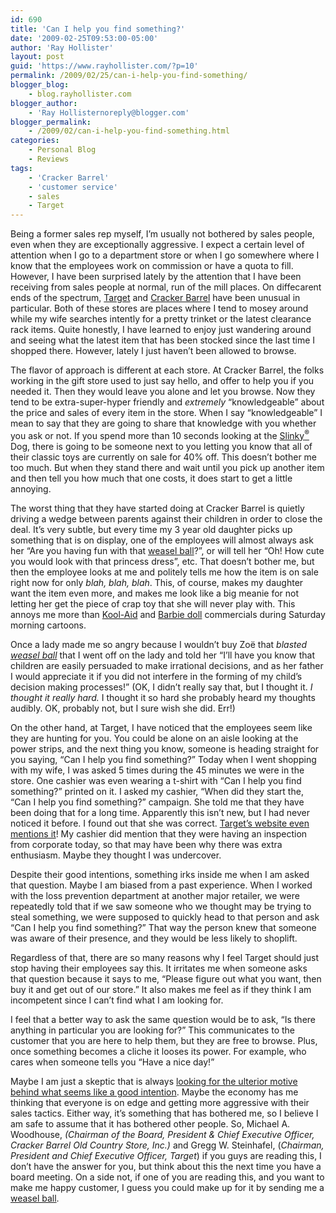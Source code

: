 ```yaml
---
id: 690
title: 'Can I help you find something?'
date: '2009-02-25T09:53:00-05:00'
author: 'Ray Hollister'
layout: post
guid: 'https://www.rayhollister.com/?p=10'
permalink: /2009/02/25/can-i-help-you-find-something/
blogger_blog:
    - blog.rayhollister.com
blogger_author:
    - 'Ray Hollisternoreply@blogger.com'
blogger_permalink:
    - /2009/02/can-i-help-you-find-something.html
categories:
    - Personal Blog
    - Reviews
tags:
    - 'Cracker Barrel'
    - 'customer service'
    - sales
    - Target
---
```


Being a former sales rep myself, I’m usually not bothered by sales people, even when they are exceptionally aggressive. I expect a certain level of attention when I go to a department store or when I go somewhere where I know that the employees work on commission or have a quota to fill. However, I have been surprised lately by the attention that I have been receiving from sales people at normal, run of the mill places. On diffecarent ends of the spectrum, [Target](http://www.target.com/) and [Cracker Barrel](http://www.crackerbarrel.com/) have been unusual in particular. Both of these stores are places where I tend to mosey around while my wife searches intently for a pretty trinket or the latest clearance rack items. Quite honestly, I have learned to enjoy just wandering around and seeing what the latest item that has been stocked since the last time I shopped there. However, lately I just haven’t been allowed to browse.

The flavor of approach is different at each store. At Cracker Barrel, the folks working in the gift store used to just say hello, and offer to help you if you needed it. Then they would leave you alone and let you browse. Now they tend to be extra-super-hyper friendly and <span style="font-style: italic;">extremely </span>“knowledgeable” about the price and sales of every item in the store. When I say “knowledgeable” I mean to say that they are going to share that knowledge with you whether you ask or not. If you spend more than 10 seconds looking at the [Slinky<sup>®</sup>](http://www.poof-slinky.com/) Dog, there is going to be someone next to you letting you know that all of their classic toys are currently on sale for 40% off. This doesn’t bother me too much. But when they stand there and wait until you pick up another item and then tell you how much that one costs, it does start to get a little annoying.

The worst thing that they have started doing at Cracker Barrel is quietly driving a wedge between parents against their children in order to close the deal. It’s very subtle, but every time my 3 year old daughter picks up something that is on display, one of the employees will almost always ask her “Are you having fun with that [weasel ball](http://www.weaselballs.com/)?”, or will tell her “Oh! How cute you would look with that princess dress”, etc. That doesn’t bother me, but then the employee looks at me and politely tells me how the item is on sale right now for only <span style="font-style: italic;">blah, blah, blah</span>. This, of course, makes my daughter want the item even more, and makes me look like a big meanie for not letting her get the piece of crap toy that she will never play with. This annoys me more than [Kool-Aid](http://brands.kraftfoods.com/koolaid/KoolSpace/) and [Barbie doll](http://barbie.everythinggirl.com/) commercials during Saturday morning cartoons.

Once a lady made me so angry because I wouldn’t buy Zoë that <span style="font-style: italic;">blasted [weasel ball](http://www.weaselballs.com/) </span>that I went off on the lady and told her “I’ll have you know that children are easily persuaded to make irrational decisions, and as her father I would appreciate it if you did not interfere in the forming of my child’s decision making processes!” (OK, I didn’t really say that, but I thought it. <span style="font-style: italic;">I thought it really hard.</span> I thought it so hard she probably heard my thoughts audibly. OK, probably not, but I sure wish she did. Err!)

On the other hand, at Target, I have noticed that the employees seem like they are hunting for you. You could be alone on an aisle looking at the power strips, and the next thing you know, someone is heading straight for you saying, “Can I help you find something?” Today when I went shopping with my wife, I was asked 5 times during the 45 minutes we were in the store. One cashier was even wearing a t-shirt with “Can I help you find something?” printed on it. I asked my cashier, “When did they start the, “Can I help you find something?” campaign. She told me that they have been doing that for a long time. Apparently this isn’t new, but I had never noticed it before. I found out that she was correct. [Target’s website even mentions it](http://sites.target.com/site/en/corporate/page.jsp?contentId=PRD03-002099)! My cashier did mention that they were having an inspection from corporate today, so that may have been why there was extra enthusiasm. Maybe they thought I was undercover.

Despite their good intentions, something irks inside me when I am asked that question. Maybe I am biased from a past experience. When I worked with the loss prevention department at another major retailer, we were repeatedly told that if we saw someone who we thought may be trying to steal something, we were supposed to quickly head to that person and ask “Can I help you find something?” That way the person knew that someone was aware of their presence, and they would be less likely to shoplift.

Regardless of that, there are so many reasons why I feel Target should just stop having their employees say this. It irritates me when someone asks that question because it says to me, “Please figure out what you want, then buy it and get out of our store.” It also makes me feel as if they think I am incompetent since I can’t find what I am looking for.

I feel that a better way to ask the same question would be to ask, “Is there anything in particular you are looking for?” This communicates to the customer that you are here to help them, but they are free to browse. Plus, once something becomes a cliche it looses its power. For example, who cares when someone tells you “Have a nice day!”

Maybe I am just a skeptic that is always [looking for the ulterior motive behind what seems like a good intention](http://blog.rayhollister.com/2008/06/are-parking-lot-attendants-warm-welcome.html). Maybe the economy has me thinking that everyone is on edge and getting more aggressive with their sales tactics. Either way, it’s something that has bothered me, so I believe I am safe to assume that it has bothered other people. So, Michael A. Woodhouse, <span style="font-style: italic;">(Chairman of the Board, President &amp; Chief Executive Officer, Cracker Barrel Old Country Store, Inc.) </span>and Gregg W. Steinhafel, (<span style="font-style: italic;">Chairman, President and Chief Executive Officer, Target</span>) if you guys are reading this, I don’t have the answer for you, but think about this the next time you have a board meeting. On a side not, if one of you are reading this, and you want to make me happy customer, I guess you could make up for it by sending me a [weasel ball](http://www.weaselballs.com/).